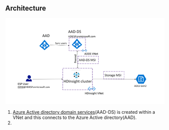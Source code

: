 
## Architecture 

![HDICreate6](https://github.com/arnabganguly/HDInsightESPLab/blob/master/images/Picture56.png) 

1. [Azure Active directory domain services](https://docs.microsoft.com/en-us/azure/active-directory-domain-services/)(AAD-DS) is created within a VNet and this connects to the Azure Active directory(AAD). 
2. 

<!--stackedit_data:
eyJoaXN0b3J5IjpbMTIzMzcxMTEsLTE3NjY5Mzc2OThdfQ==
-->